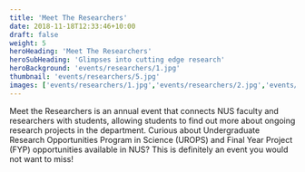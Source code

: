```yaml
---
title: 'Meet The Researchers'
date: 2018-11-18T12:33:46+10:00
draft: false
weight: 5
heroHeading: 'Meet The Researchers'
heroSubHeading: 'Glimpses into cutting edge research'
heroBackground: 'events/researchers/1.jpg'
thumbnail: 'events/researchers/5.jpg'
images: ['events/researchers/1.jpg','events/researchers/2.jpg','events/researchers/3.jpg','events/researchers/4.jpg','events/researchers/5.jpg',]
---
```


Meet the Researchers is an annual event that connects NUS faculty and researchers with students, allowing students to find out more about ongoing research projects in the department. Curious about Undergraduate Research Opportunities Program in Science (UROPS) and Final Year Project (FYP) opportunities available in NUS? This is definitely an event you would not want to miss!
